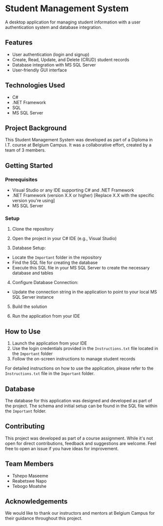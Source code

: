 # Student Management System

A desktop application for managing student information with a user authentication system and database integration.

## Features

- User authentication (login and signup)
- Create, Read, Update, and Delete (CRUD) student records
- Database integration with MS SQL Server
- User-friendly GUI interface

## Technologies Used

- C#
- .NET Framework
- SQL
- MS SQL Server

## Project Background

This Student Management System was developed as part of a Diploma in I.T. course at Belgium Campus. It was a collaborative effort, created by a team of 3 members.

## Getting Started

### Prerequisites

- Visual Studio or any IDE supporting C# and .NET Framework
- .NET Framework (version X.X or higher) [Replace X.X with the specific version you're using]
- MS SQL Server

### Setup

1. Clone the repository
2. Open the project in your C# IDE (e.g., Visual Studio)

3. Database Setup:
- Locate the `Important` folder in the repository
- Find the SQL file for creating the database
- Execute this SQL file in your MS SQL Server to create the necessary database and tables

4. Configure Database Connection:
- Update the connection string in the application to point to your local MS SQL Server instance

5. Build the solution

6. Run the application from your IDE

## How to Use

1. Launch the application from your IDE
2. Use the login credentials provided in the `Instructions.txt` file located in the `Important` folder
3. Follow the on-screen instructions to manage student records

For detailed instructions on how to use the application, please refer to the `Instructions.txt` file in the `Important` folder.

## Database

The database for this application was designed and developed as part of the project. The schema and initial setup can be found in the SQL file within the `Important` folder.

## Contributing

This project was developed as part of a course assignment. While it's not open for direct contributions, feedback and suggestions are welcome. Feel free to open an issue if you have ideas for improvement.

## Team Members

- Tshepo Maseeme
- Reabetswe Napo
- Tebogo Moatshe

## Acknowledgements

We would like to thank our instructors and mentors at Belgium Campus for their guidance throughout this project.
